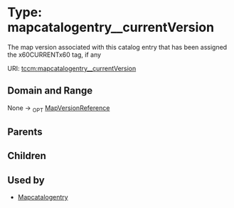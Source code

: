 
# Type: mapcatalogentry__currentVersion


The map version associated with this catalog entry that has been assigned the x60CURRENTx60 tag, if any

URI: [tccm:mapcatalogentry__currentVersion](https://hotecosystem.org/tccm/mapcatalogentry__currentVersion)


## Domain and Range

None ->  <sub>OPT</sub> [MapVersionReference](MapVersionReference.md)

## Parents


## Children


## Used by

 * [Mapcatalogentry](Mapcatalogentry.md)
